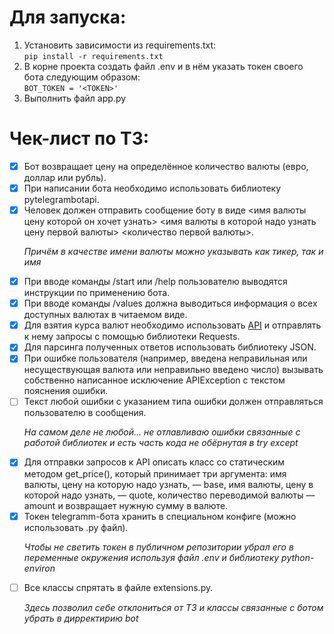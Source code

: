 # Для запуска:
1. Установить зависимости из requirements.txt:<br/>
```pip install -r requirements.txt```
2. В корне проекта создать файл .env и в нём указать токен своего бота следующим образом:<br/>
```BOT_TOKEN = '<TOKEN>'```
3. Выполнить файл app.py

# Чек-лист по ТЗ:
- [X] Бот возвращает цену на определённое количество валюты (евро, доллар или рубль).
- [x] При написании бота необходимо использовать библиотеку pytelegrambotapi.
- [x] Человек должен отправить сообщение боту в виде <имя валюты цену которой он хочет узнать> <имя валюты в которой надо узнать цену первой валюты> <количество первой валюты>.<p>*Причём в качестве имени валюты можно указывать как тикер, так и имя*</p>
- [x] При вводе команды /start или /help пользователю выводятся инструкции по применению бота.
- [x] При вводе команды /values должна выводиться информация о всех доступных валютах в читаемом виде.
- [x] Для взятия курса валют необходимо использовать [API](https://www.cryptocompare.com/ "API") и отправлять к нему запросы с помощью библиотеки Requests.
- [x] Для парсинга полученных ответов использовать библиотеку JSON.
- [x] При ошибке пользователя (например, введена неправильная или несуществующая валюта или неправильно введено число) вызывать собственно написанное исключение APIException с текстом пояснения ошибки.
- [ ] Текст любой ошибки с указанием типа ошибки должен отправляться пользователю в сообщения.<p>*На самом деле не любой... не отлавливаю ошибки связанные с работой библиотек и есть часть кода не обёрнутая в try except*</p>
- [x] Для отправки запросов к API описать класс со статическим методом get_price(), который принимает три аргумента: имя валюты, цену на которую надо узнать, — base, имя валюты, цену в которой надо узнать, — quote, количество переводимой валюты — amount и возвращает нужную сумму в валюте.
- [x] Токен telegramm-бота хранить в специальном конфиге (можно использовать .py файл).<p>*Чтобы не светить токен в публичном репозитории убрал его в переменные окружения используя файл .env и библиотеку python-environ*</p>
- [ ] Все классы спрятать в файле extensions.py.<p>*Здесь позволил себе отклониться от ТЗ и классы связанные с ботом убрать в дирректирию bot*</p>
